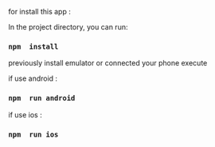 for install this app :

In the project directory, you can run:

### `npm  install`

previously install emulator or connected your phone execute

if use android :

### `npm  run android `

if use ios :

### `npm  run ios `